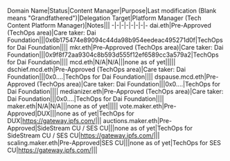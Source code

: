 Domain Name|Status|Content Manager|Purpose|Last modification (Blank means "Grandfathered")|Delegation Target|Platform Manager (Tech Content Platform Manager)|Notes|||
-|-|-|-|-|-|-|-
dai.eth|Pre-Approved (TechOps area)|Care taker: Dai Foundation|||0x6b175474e89094c44da98b954eedeac495271d0f|TechOps for Dai Foundation||||
mkr.eth|Pre-Approved (TechOps area)|Care taker: Dai Foundation|||0x9f8f72aa9304c8b593d555f12ef6589cc3a579a2|TechOps for Dai Foundation||||
mcd.eth|N/A|N/A|||none as of yet|||||
dschief.mcd.eth|Pre-Approved (TechOps area)|Care taker: Dai Foundation|||0x0....|TechOps for Dai Foundation||||
dspause.mcd.eth|Pre-Approved (TechOps area)|Care taker: Dai Foundation|||0x0....|TechOps for Dai Foundation||||
medianizer.eth|Pre-Approved (TechOps area)|Care taker: Dai Foundation|||0x0....|TechOps for Dai Foundation||||
maker.eth|N/A|N/A|||none as of yet|||||
vote.maker.eth|Pre-Approved|DUX|||none as of yet|TechOps for DUX|https://gateway.ipfs.com/<ipfs-hash>|||
auctions.maker.eth|Pre-Approved|SideStream CU / SES CU|||none as of yet|TechOps for SideStream CU / SES CU|https://gateway.ipfs.com/<ipfs-hash>|||
scaling.maker.eth|Pre-Approved|SES CU|||none as of yet|TechOps for SES CU|https://gateway.ipfs.com/<ipfs-hash>|||




